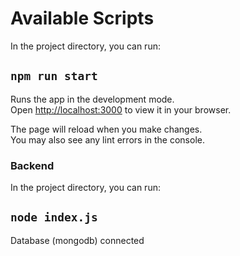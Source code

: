 # Available Scripts

In the project directory, you can run:

## `npm run start`

Runs the app in the development mode.\
Open [http://localhost:3000](http://localhost:3000) to view it in your browser.

The page will reload when you make changes.\
You may also see any lint errors in the console.

### Backend
 
 In the project directory, you can run:

## `node index.js`
Database (mongodb) connected